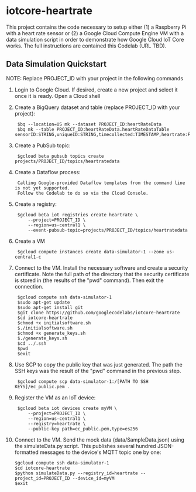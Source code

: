 # iotcore-heartrate

This project contains the code necessary to setup either (1) a Raspberry Pi with a heart rate sensor or (2) a Google Cloud Compute Engine VM with a data simulation script in order to demonstrate how Google Cloud IoT Core works. The full instructions are contained this Codelab (URL TBD).

## Data Simulation Quickstart

NOTE: Replace PROJECT_ID with your project in the following commands

1. Login to Google Cloud. If desired, create a new project and select it once it is ready. Open a Cloud shell

2. Create a BigQuery dataset and table (replace PROJECT_ID with your project):

        $bq --location=US mk --dataset PROJECT_ID:heartRateData
        $bq mk --table PROJECT_ID:heartRateData.heartRateDataTable sensorID:STRING,uniqueID:STRING,timecollected:TIMESTAMP,heartrate:FLOAT

3. Create a PubSub topic:

        $gcloud beta pubsub topics create projects/PROJECT_ID/topics/heartratedata

4. Create a Dataflow process:

        Calling Google-provided Dataflow templates from the command line is not yet supported. 
        Follow the Codelab to do so via the Cloud Console.

5. Create a registry:

        $gcloud beta iot registries create heartrate \
            --project=PROJECT_ID \
            --region=us-central1 \
            --event-pubsub-topic=projects/PROJECT_ID/topics/heartratedata

6. Create a VM

        $gcloud compute instances create data-simulator-1 --zone us-central1-c

7. Connect to the VM. Install the necessary software and create a security certificate. Note the full path of the directory that the security certificate is stored in (the results of the "pwd" command). Then exit the connection.

        $gcloud compute ssh data-simulator-1
        $sudo apt-get update
        $sudo apt-get install git
        $git clone https://github.com/googlecodelabs/iotcore-heartrate
        $cd iotcore-heartrate
        $chmod +x initialsoftware.sh
        $./initialsoftware.sh
        $chmod +x generate_keys.sh
        $./generate_keys.sh
        $cd ../.ssh
        $pwd
        $exit

8. Use SCP to copy the public key that was just generated. The path the SSH keys was the result of the "pwd" command in the previous step.

        $gcloud compute scp data-simulator-1:/[PATH TO SSH KEYS]/ec_public.pem .

9. Register the VM as an IoT device:

        $gcloud beta iot devices create myVM \
            --project=PROJECT_ID \
            --region=us-central1 \
            --registry=heartrate \
            --public-key path=ec_public.pem,type=es256

10. Connect to the VM. Send the mock data (data/SampleData.json) using the simulateData.py script. This publishes several hundred JSON-formatted messages to the device's MQTT topic one by one:

        $gcloud compute ssh data-simulator-1
        $cd iotcore-heartrate
        $python simulateData.py --registry_id=heartrate --project_id=PROJECT_ID --device_id=myVM
        $exit
